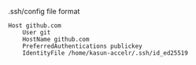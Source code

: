 .ssh/config file format 

```
Host github.com
    User git
    HostName github.com
    PreferredAuthentications publickey
    IdentityFile /home/kasun-accelr/.ssh/id_ed25519
```
